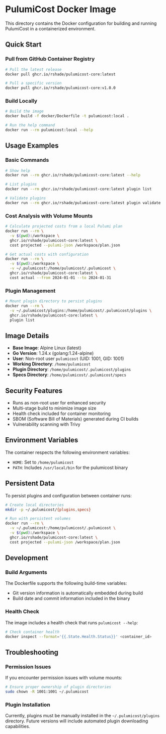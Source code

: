 # PulumiCost Docker Image

This directory contains the Docker configuration for building and running
PulumiCost in a containerized environment.

## Quick Start

### Pull from GitHub Container Registry

```bash
# Pull the latest release
docker pull ghcr.io/rshade/pulumicost-core:latest

# Pull a specific version
docker pull ghcr.io/rshade/pulumicost-core:v1.0.0
```

### Build Locally

```bash
# Build the image
docker build -f docker/Dockerfile -t pulumicost:local .

# Run the help command
docker run --rm pulumicost:local --help
```

## Usage Examples

### Basic Commands

```bash
# Show help
docker run --rm ghcr.io/rshade/pulumicost-core:latest --help

# List plugins
docker run --rm ghcr.io/rshade/pulumicost-core:latest plugin list

# Validate plugins
docker run --rm ghcr.io/rshade/pulumicost-core:latest plugin validate
```

### Cost Analysis with Volume Mounts

```bash
# Calculate projected costs from a local Pulumi plan
docker run --rm \
  -v $(pwd):/workspace \
  ghcr.io/rshade/pulumicost-core:latest \
  cost projected --pulumi-json /workspace/plan.json

# Get actual costs with configuration
docker run --rm \
  -v $(pwd):/workspace \
  -v ~/.pulumicost:/home/pulumicost/.pulumicost \
  ghcr.io/rshade/pulumicost-core:latest \
  cost actual --from 2024-01-01 --to 2024-01-31
```

### Plugin Management

```bash
# Mount plugin directory to persist plugins
docker run --rm \
  -v ~/.pulumicost/plugins:/home/pulumicost/.pulumicost/plugins \
  ghcr.io/rshade/pulumicost-core:latest \
  plugin list
```

## Image Details

- **Base Image**: Alpine Linux (latest)
- **Go Version**: 1.24.x (golang:1.24-alpine)
- **User**: Non-root user `pulumicost` (UID: 1001, GID: 1001)
- **Working Directory**: `/home/pulumicost`
- **Plugin Directory**: `/home/pulumicost/.pulumicost/plugins`
- **Specs Directory**: `/home/pulumicost/.pulumicost/specs`

## Security Features

- Runs as non-root user for enhanced security
- Multi-stage build to minimize image size
- Health check included for container monitoring
- SBOM (Software Bill of Materials) generated during CI builds
- Vulnerability scanning with Trivy

## Environment Variables

The container respects the following environment variables:

- `HOME`: Set to `/home/pulumicost`
- `PATH`: Includes `/usr/local/bin` for the pulumicost binary

## Persistent Data

To persist plugins and configuration between container runs:

```bash
# Create local directories
mkdir -p ~/.pulumicost/{plugins,specs}

# Run with persistent volumes
docker run --rm \
  -v ~/.pulumicost:/home/pulumicost/.pulumicost \
  -v $(pwd):/workspace \
  ghcr.io/rshade/pulumicost-core:latest \
  cost projected --pulumi-json /workspace/plan.json
```

## Development

### Build Arguments

The Dockerfile supports the following build-time variables:

- Git version information is automatically embedded during build
- Build date and commit information included in the binary

### Health Check

The image includes a health check that runs `pulumicost --help`:

```bash
# Check container health
docker inspect --format='{{.State.Health.Status}}' <container_id>
```

## Troubleshooting

### Permission Issues

If you encounter permission issues with volume mounts:

```bash
# Ensure proper ownership of plugin directories
sudo chown -R 1001:1001 ~/.pulumicost
```

### Plugin Installation

Currently, plugins must be manually installed in the `~/.pulumicost/plugins`
directory. Future versions will include automated plugin downloading capabilities.
